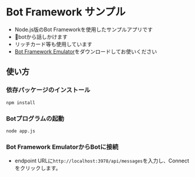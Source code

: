 # Bot Framework サンプル

* Node.js版のBot Frameworkを使用したサンプルアプリです
* botから話しかけます
* リッチカード等も使用しています
* [Bot Framework Emulator](https://github.com/Microsoft/BotFramework-Emulator)をダウンロードしてお使いください

## 使い方

### 依存パッケージのインストール

```
npm install
```

### Botプログラムの起動

```
node app.js
```

### Bot Framework EmulatorからBotに接続

* endpoint URLに`http://localhost:3978/api/messages`を入力し、Connectをクリックします。


